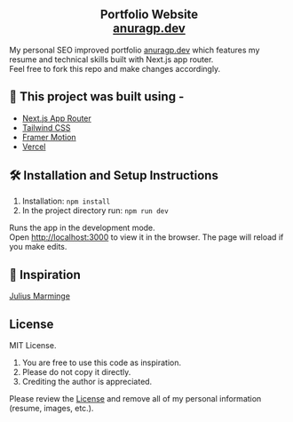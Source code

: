 <h2 align="center">
  Portfolio Website <br/>
  <a href="https://www.anuragp.dev/">anuragp.dev</a>
</h2>

My personal SEO improved portfolio <a href="https://www.anuragp.dev/">anuragp.dev</a> which features my resume and technical skills built with Next.js app router.<br/>
Feel free to fork this repo and make changes accordingly.

## 🎯 This project was built using -

- [Next.js App Router](https://nextjs.org/)
- [Tailwind CSS](https://tailwindcss.com/)
- [Framer Motion](https://github.com/framer/motion)
- [Vercel](https://vercel.com/)

## 🛠 Installation and Setup Instructions

1. Installation: `npm install`
2. In the project directory run: `npm run dev`

Runs the app in the development mode.\
Open [http://localhost:3000](http://localhost:3000) to view it in the browser.
The page will reload if you make edits.

## 💫 Inspiration

[Julius Marminge](https://github.com/juliusmarminge/jumr.dev)

## License

MIT License.

1. You are free to use this code as inspiration.
2. Please do not copy it directly.
3. Crediting the author is appreciated.

Please review the [License](https://github.com/apicgg/portfolio/blob/main/LICENSE.md) and remove all of my personal information (resume, images, etc.).
